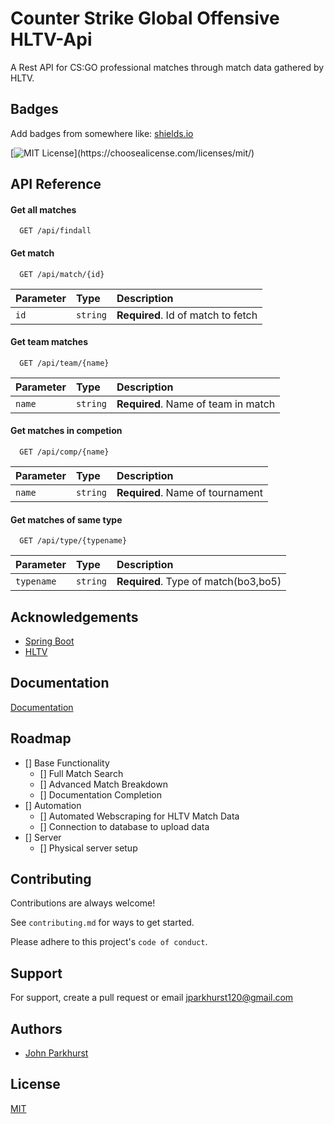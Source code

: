 
# Counter Strike Global Offensive HLTV-Api

A Rest API for CS:GO professional matches through match data gathered by HLTV.

## Badges

Add badges from somewhere like: [shields.io](https://shields.io/)

[![MIT License](https://img.shields.io/apm/l/atomic-design-ui.svg?)](https://choosealicense.com/licenses/mit/)


## API Reference

#### Get all matches

```http
  GET /api/findall
```


#### Get match

```http
  GET /api/match/{id}
```

| Parameter | Type     | Description                       |
| :-------- | :------- | :-------------------------------- |
| `id`      | `string` | **Required**. Id of match to fetch |

#### Get team matches

```http
  GET /api/team/{name}
```

| Parameter | Type     | Description                       |
| :-------- | :------- | :-------------------------------- |
| `name`      | `string` | **Required**. Name of team in match |

#### Get matches in competion

```http
  GET /api/comp/{name}
```

| Parameter | Type     | Description                       |
| :-------- | :------- | :-------------------------------- |
| `name`      | `string` | **Required**. Name of tournament |

#### Get matches of same type

```http
  GET /api/type/{typename}
```

| Parameter | Type     | Description                       |
| :-------- | :------- | :-------------------------------- |
| `typename`      | `string` | **Required**. Type of match(bo3,bo5) |

## Acknowledgements

 - [Spring Boot](https://docs.spring.io/spring-boot/docs/current/reference/htmlsingle/)
 - [HLTV](https://www.hltv.org/)


## Documentation

[Documentation](https://linktodocumentation)


## Roadmap

- [] Base Functionality
  - [] Full Match Search
  - [] Advanced Match Breakdown
  - [] Documentation Completion
- [] Automation
  - [] Automated Webscraping for HLTV Match Data
  - [] Connection to database to upload data
- [] Server
  - [] Physical server setup


## Contributing

Contributions are always welcome!

See `contributing.md` for ways to get started.

Please adhere to this project's `code of conduct`.


## Support

For support, create a pull request or email jparkhurst120@gmail.com


## Authors

- [John Parkhurst](https://www.github.com/John4064)


## License

[MIT](https://choosealicense.com/licenses/mit/)

